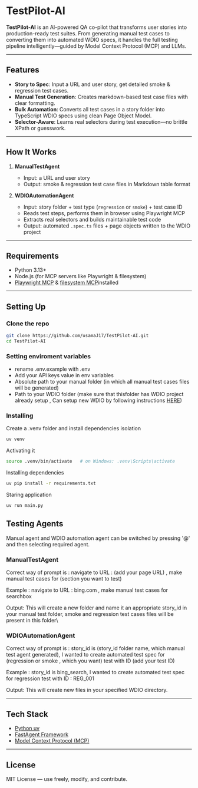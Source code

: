 # TestPilot-AI

**TestPilot-AI** is an AI-powered QA co-pilot that transforms user stories into production-ready test suites. From generating manual test cases to converting them into automated WDIO specs, it handles the full testing pipeline intelligently—guided by Model Context Protocol (MCP) and LLMs.

---

## Features

* **Story to Spec**: Input a URL and user story, get detailed smoke & regression test cases.
* **Manual Test Generation**: Creates markdown-based test case files with clear formatting.
* **Bulk Automation**: Converts all test cases in a story folder into TypeScript WDIO specs using clean Page Object Model.
* **Selector-Aware**: Learns real selectors during test execution—no brittle XPath or guesswork.

---

## How It Works

1. **ManualTestAgent**

   * Input: a URL and user story
   * Output: smoke & regression test case files in Markdown table format


2. **WDIOAutomationAgent**

   * Input: story folder + test type (`regression` or `smoke`) + test case ID
   * Reads test steps, performs them in browser using Playwright MCP
   * Extracts real selectors and builds maintainable test code
   * Output: automated `.spec.ts` files + page objects written to the WDIO project


---

## Requirements

* Python 3.13+
* Node.js (for MCP servers like Playwright & filesystem)
* [Playwright MCP](https://www.npmjs.com/package/@playwright/mcp) & [filesystem MCP](https://github.com/modelcontextprotocol/servers/tree/main/src/filesystem)installed

---

## Setting Up

### Clone the repo

```bash
git clone https://github.com/usamaJ17/TestPilot-AI.git
cd TestPilot-AI
```

### Setting enviroment variables

- rename .env.example with .env  
- Add your API keys value in env variables   
- Absolute path to your manual folder (in which all manual test cases files will be generated)
- Path to your  WDIO folder (make sure that thisfolder has WDIO project already setup , Can setup new WDIO by  following instructions [HERE](https://webdriver.io/docs/gettingstarted#initiate-a-webdriverio-setup))

### Installing

Create a .venv folder and install dependencies isolation
```bash
uv venv
```

Activating it 
```bash
source .venv/bin/activate   # on Windows: .venv\Scripts\activate
```

Installing dependencies
```bash
uv pip install -r requirements.txt
```

Staring application
```bash
uv run main.py
```

## Testing Agents 
Manual agent and WDIO automation agent can be switched by pressing '@' and then selecting required agent.

### ManualTestAgent
Correct way of prompt is :
navigate to URL : (add your page URL) , make  manual test cases for (section you want to test)

Example : 
navigate to URL : bing.com , make  manual test cases for searchbox 

Output:
This will create a new folder and name it an appropriate story_id in  your manual test folder, smoke  and regression test cases files will be present in this folder\

### WDIOAutomationAgent
Correct way of prompt is :
story_id is (story_id folder name, which manual test agent generated), I  wanted to create automated test spec for (regression or smoke , which  you want) test with ID (add your test ID)

Example : 
story_id is bing_search, I  wanted to create automated test spec for regression test with ID : REG_001

Output:
This will create new files in your specified WDIO directory. 


---

## Tech Stack

* [Python uv](https://docs.astral.sh/uv/)
* [FastAgent Framework](https://fast-agent.ai)
* [Model Context Protocol (MCP)](https://modelcontextprotocol.io/introduction)

---

## License

MIT License — use freely, modify, and contribute.